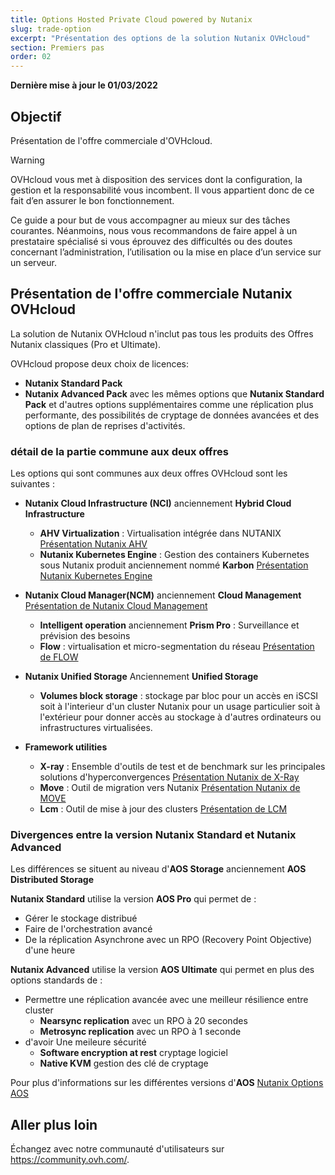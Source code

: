 ```yaml
---
title: Options Hosted Private Cloud powered by Nutanix
slug: trade-option
excerpt: "Présentation des options de la solution Nutanix OVHcloud"
section: Premiers pas
order: 02
---
```


**Dernière mise à jour le 01/03/2022**

## Objectif

Présentation de l'offre commerciale d'OVHcloud.

> [!warning]
> OVHcloud vous met à disposition des services dont la configuration, la gestion et la responsabilité vous incombent. Il vous appartient donc de ce fait d’en assurer le bon fonctionnement.
>
> Ce guide a pour but de vous accompagner au mieux sur des tâches courantes. Néanmoins, nous vous recommandons de faire appel à un prestataire spécialisé si vous éprouvez des difficultés ou des doutes concernant l’administration, l’utilisation ou la mise en place d’un service sur un serveur.
>

## Présentation de l'offre commerciale Nutanix OVHcloud

La solution de Nutanix OVHcloud n'inclut pas tous les produits des Offres Nutanix classiques (Pro et Ultimate).

OVHcloud propose deux choix de licences:

* **Nutanix Standard Pack**
* **Nutanix Advanced Pack** avec les mêmes options que **Nutanix Standard Pack** et d'autres options supplémentaires comme une réplication plus performante, des possibilités de cryptage de données avancées et des options de plan de reprises d'activités. 

### détail de la partie commune aux deux offres

Les options qui sont communes aux deux offres OVHcloud sont les suivantes :

- **Nutanix Cloud Infrastructure (NCI)** anciennement **Hybrid Cloud Infrastructure** 
    + **AHV Virtualization** : Virtualisation intégrée dans NUTANIX [Présentation Nutanix AHV](https://www.nutanix.com/products/ahv)
    + **Nutanix Kubernetes Engine** : Gestion des containers Kubernetes sous Nutanix produit anciennement nommé **Karbon** [Présentation Nutanix Kubernetes Engine](https://www.nutanix.com/fr/products/karbon)

- **Nutanix Cloud Manager(NCM)** anciennement **Cloud Management** [Présentation de Nutanix Cloud Management](https://www.nutanix.com/fr/products/cloud-manager/aiops)
    + **Intelligent operation** anciennement **Prism Pro** : Surveillance et prévision des besoins
    + **Flow** : virtualisation et micro-segmentation du réseau [Présentation de FLOW](https://www.nutanix.com/products/flow)

- **Nutanix Unified Storage** Anciennement **Unified Storage**
    + **Volumes block storage** : stockage par bloc pour un accès en iSCSI soit à l'interieur d'un cluster Nutanix pour un usage particulier soit à l'extérieur pour donner accès au stockage à d'autres ordinateurs ou infrastructures virtualisées.

- **Framework utilities**

    + **X-ray** : Ensemble d'outils de test et de benchmark sur les  principales solutions d'hyperconvergences [Présentation Nutanix de X-Ray](https://www.nutanix.com/products/x-ray)
    + **Move** :  Outil de migration vers Nutanix [Présentation Nutanix de MOVE](https://www.nutanix.com/products/move)
    + **Lcm** : Outil de mise à jour des clusters [Présentation de LCM](https://www.nutanix.com/products/life-cycle-manager)

### Divergences entre la version **Nutanix Standard** et **Nutanix Advanced**

Les différences se situent au niveau d'**AOS Storage** anciennement **AOS Distributed Storage**

**Nutanix Standard** utilise la version **AOS Pro** qui permet de :
- Gérer le stockage distribué
- Faire de l'orchestration avancé
- De la réplication Asynchrone avec un RPO (Recovery Point Objective) d'une heure

**Nutanix Advanced** utilise la version **AOS Ultimate** qui permet en plus des options standards de :
- Permettre une réplication avancée avec une meilleur résilience entre cluster
    + **Nearsync replication** avec un RPO à 20 secondes
    + **Metrosync replication** avec un RPO à 1 seconde
- d'avoir Une meileure sécurité
    + **Software encryption at rest** cryptage logiciel
    + **Native KVM** gestion des clé de cryptage   

Pour plus d'informations sur les différentes versions d'**AOS** [Nutanix Options AOS](https://www.nutanix.com/fr/products/software-options)


## Aller plus loin


Échangez avec notre communauté d'utilisateurs sur <https://community.ovh.com/>.
